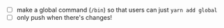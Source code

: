 - [ ] make a global command (`/bin`) so that users can just `yarn add global`
- [ ] only push when there's changes!
